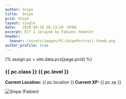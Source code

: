 ```yaml
---
author: Snipe
title:  Snipe
pcid: Snipe
layout: single
date:   2020-09-10 20:23:29 -0700
excerpt: Elf 1 (played by Fabien) Hommlet
header:
  teaser: /assets/images/PC-SnipePortrait-thumb.png
author_profile: true
---
```


{% assign pc = site.data.pcs[page.pcid] %}

### {{ pc.class }} {{ pc.level }}
**Current Location:** {{ pc.location }}
**Current XP:** {{ pc.xp }}

![Snipe (_Fabien_)](/assets/images/PC-Snipe.2020.09.03.jpg)

